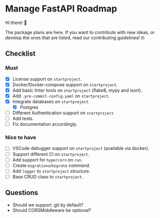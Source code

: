 # Manage FastAPI Roadmap

Hi there! :wave:

The package plans are here. If you want to contribute with new ideas, or develop the ones that are listed, read our contributing guidelines! 🤓

## Checklist

### Must

* [X] License support on `startproject`.
* [X] Docker/Docker-compose support on `startproject`.
* [X] Add basic linter tools on `startproject` (flake8, mypy and isort).
* [X] Add `.pre-commit-config.yaml` on `startproject`.
* [X] Integrate databases on `startproject`.
    - [X] Postgres
* [ ] Different Authentication support on `startproject`.
* [ ] Add tests.
* [ ] Fix documentation accordingly.

### Nice to have

* [ ] VSCode debugger support on `startproject` (available via docker).
* [ ] Support different CI on `startproject`.
* [ ] Add support for `hypercorn` on `run`.
* [ ] Create `migrations`/`migrate` command.
* [ ] Add `logger` to `startproject` structure.
* [ ] Base CRUD class to `startproject`.

## Questions

* Should we support .git by default?
* Should CORSMiddleware be optional?
